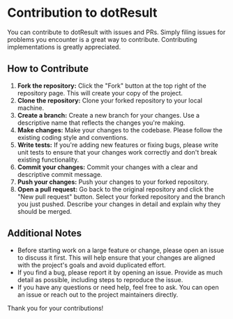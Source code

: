Contribution to dotResult
=====================

You can contribute to dotResult with issues and PRs. Simply filing issues for problems you encounter is a great way to contribute. Contributing implementations is greatly appreciated.

## How to Contribute
1. **Fork the repository:** Click the "Fork" button at the top right of the repository page. This will create your copy of the project.
2. **Clone the repository:** Clone your forked repository to your local machine.
3. **Create a branch:** Create a new branch for your changes. Use a descriptive name that reflects the changes you're making.
4. **Make changes:** Make your changes to the codebase. Please follow the existing coding style and conventions.
5. **Write tests:** If you're adding new features or fixing bugs, please write unit tests to ensure that your changes work correctly and don't break existing functionality.
6. **Commit your changes:** Commit your changes with a clear and descriptive commit message.
7. **Push your changes:** Push your changes to your forked repository.
8. **Open a pull request:** Go back to the original repository and click the "New pull request" button. Select your forked repository and the branch you just pushed. Describe your changes in detail and explain why they should be merged.

## Additional Notes
* Before starting work on a large feature or change, please open an issue to discuss it first. This will help ensure that your changes are aligned with the project's goals and avoid duplicated effort.
* If you find a bug, please report it by opening an issue. Provide as much detail as possible, including steps to reproduce the issue.
* If you have any questions or need help, feel free to ask. You can open an issue or reach out to the project maintainers directly.

Thank you for your contributions!
